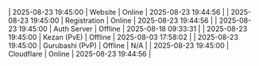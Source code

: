 | 2025-08-23 19:45:00 | Website | Online | 2025-08-23 19:44:56 |
| 2025-08-23 19:45:00 | Registration | Online | 2025-08-23 19:44:56 |
| 2025-08-23 19:45:00 | Auth Server | Offline | 2025-08-18 09:33:31 |
| 2025-08-23 19:45:00 | Kezan (PvE) | Offline | 2025-08-03 17:58:02 |
| 2025-08-23 19:45:00 | Gurubashi (PvP) | Offline | N/A |
| 2025-08-23 19:45:00 | Cloudflare | Online | 2025-08-23 19:44:56 |
